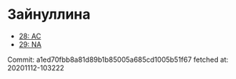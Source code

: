 # Зайнуллина
- [28: AC](28.md)
- [29: NA](29.md)

Commit: a1ed70fbb8a81d89b1b85005a685cd1005b51f67
 fetched at: 20201112-103222
